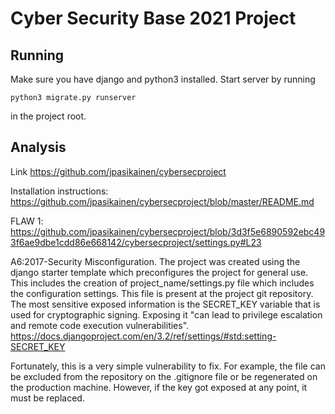 # Cyber Security Base 2021 Project

## Running
Make sure you have django and python3 installed. Start server by running
```
python3 migrate.py runserver
```
in the project root.

## Analysis
Link https://github.com/jpasikainen/cybersecproject

Installation instructions: https://github.com/jpasikainen/cybersecproject/blob/master/README.md

FLAW 1:
https://github.com/jpasikainen/cybersecproject/blob/3d3f5e6890592ebc493f6ae9dbe1cdd86e668142/cybersecproject/settings.py#L23

A6:2017-Security Misconfiguration. The project was created using the django starter template which preconfigures the project for general use. This includes the creation of project_name/settings.py file which includes the configuration settings. This file is present at the project git repository. The most sensitive exposed information is the SECRET_KEY variable that is used for cryptographic signing. Exposing it "can lead to privilege escalation and remote code execution vulnerabilities". https://docs.djangoproject.com/en/3.2/ref/settings/#std:setting-SECRET_KEY

Fortunately, this is a very simple vulnerability to fix. For example, the file can be excluded from the repository on the .gitignore file or be regenerated on the production machine. However, if the key got exposed at any point, it must be replaced.
